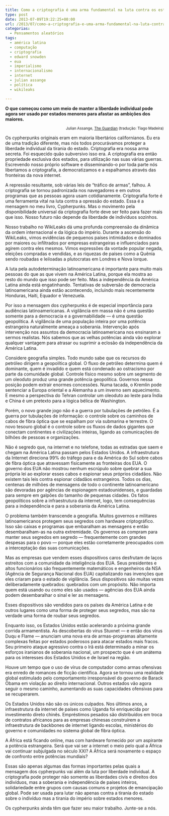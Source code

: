 ```yaml
---
title: Como a criptografia é uma arma fundamental na luta contra os estados do império
type: post
date: 2013-07-09T19:22:25+00:00
url: /2013/07/como-a-criptografia-e-uma-arma-fundamental-na-luta-contra-os-estados-do-imperio/
categorias:
  - Pensamentos aleatórios
tags:
  - américa latina
  - computação
  - criptografia
  - edward snowden
  - eua
  - imperialismo
  - internacionalismo
  - internet
  - julian assange
  - política
  - wikileaks

---
```

**O que começou como um meio de manter a liberdade individual pode agora ser usado por estados menores para afastar as ambições dos maiores.**

<p style="text-align:right;">
  <small>Julian Assange, <a href="http://www.guardian.co.uk/commentisfree/2013/jul/09/cryptography-weapon-fight-empire-states-julian-assange">The Guardian</a> (tradução: Tiago Madeira)</small>
</p>

Os cypherpunks originais eram em maioria libertários californianos. Eu era de uma tradição diferente, mas nós todos procurávamos proteger a liberdade individual da tirania do estado. Criptografia era nossa arma secreta. Foi esquecido quão subversivo isso era. A criptografia era então propriedade exclusiva dos estados, para utilização nas suas várias guerras. Escrevendo nosso próprio software e disseminando-o por toda parte nós libertamos a criptografia, a democratizamos e a espalhamos através das fronteiras da nova internet.

A repressão resultante, sob várias leis de “tráfico de armas”, falhou. A criptografia se tornou padronizada nos navegadores e em outros programas que as pessoas agora usam cotidianamente. Criptografia forte é uma ferramenta vital na luta contra a opressão do estado. Essa é a mensagem no meu livro, Cypherpunks. Mas o movimento pela disponibilidade universal da criptografia forte deve ser feito para fazer mais que isso. Nosso futuro não depende da liberdade de indivíduos sozinhos.

Nosso trabalho no WikiLeaks dá uma profunda compreensão da dinâmica da ordem internacional e da lógica do império. Durante a ascensão do WikiLeaks, vimos evidências de pequenos países intimidados e dominados por maiores ou infiltrados por empresas estrangeiras e influenciados para agirem contra eles mesmos. Vimos expressões da vontade popular negada, eleições compradas e vendidas, e as riquezas de países como a Quênia sendo roubadas e leiloadas a plutocratas em Londres e Nova Iorque.

A luta pela autodeterminação latinoamericana é importante para muito mais pessoas do que as que vivem na América Latina, porque ela mostra ao resto do mundo que isso pode ser feito. Mas a independência da América Latina ainda está engatinhando. Tentativas de subversão de democracia latinoamericana ainda estão acontecendo, incluindo mais recentemente Honduras, Haiti, Equador e Venezuela.

Por isso a mensagem dos cypherpunks é de especial importância para audiências latinoamericanas. A vigilância em massa não é uma questão somente para a democracia e a governabilidade — é uma questão geopolítica. A vigilância de uma população inteira por uma potência estrangeira naturalmente ameaça a soberania. Intervenção após intervenção nos assuntos da democracia latinoamericana nos ensinaram a sermos realistas. Nós sabemos que as velhas potências ainda vão explorar qualquer vantagem para atrasar ou suprimir a eclosão da independência da América Latina.

Considere geografia simples. Todo mundo sabe que os recursos do petróleo dirigem a geopolítica global. O fluxo de petróleo determina quem é dominante, quem é invadido e quem está condenado ao ostracismo por parte da comunidade global. Controle físico mesmo sobre um segmento de um oleoduto produz uma grande potência geopolítica. Governos nessa posição podem extrair enormes concessões. Numa tacada, o Kremlin pode sentenciar a Europa oriental e a Alemanha a um inverno sem aquecimento. E mesmo a perspectiva do Tehran controlar um oleoduto ao leste para Índia e China é um pretexto para a lógica bélica de Washington.

Porém, o novo grande jogo não é a guerra por tubulações de petróleo. É a guerra por tubulações de informação: o controle sobre os caminhos de cabos de fibra óptica que se espalham por via submarina e terrestre. O novo tesouro global é o controle sobre os fluxos de dados gigantes que conectam continentes e civilizações inteiras, ligando as comunicações de bilhões de pessoas e organizações.

Não é segredo que, na internet e no telefone, todas as estradas que saem e chegam na América Latina passam pelos Estados Unidos. A infraestrutura da Internet direciona 99% do tráfego para e da América do Sul sobre cabos de fibra óptica que atravessam fisicamente as fronteiras dos EUA. O governo dos EUA não mostrou nenhum escrúpulo sobre quebrar a sua própria lei ao explorar esses cabos e espionar seus próprios cidadãos. Não existem tais leis contra espionar cidadãos estrangeiros. Todos os dias, centenas de milhões de mensagens de todo o continente latinoamericano são devoradas por agências de espionagem estadounidenses, e guardadas para sempre em galpões do tamanho de pequenas cidades. Os fatos geopolíticos sobre a infraestrutura da internet, logo, tem consequências para a independência e para a soberania da América Latina.

O problema também transcende a geografia. Muitos governos e militares latinoamericanos protegem seus segredos com hardware criptográfico. Isso são caixas e programas que embaralham as mensagens e então desembaralham-as na outra extremidade. Os governos as compram para manter seus segredos em segredo — frequentemente com grandes despesas para o povo — porque eles estão corretamente preocupados com a interceptação das suas comunicações.

Mas as empresas que vendem esses dispositivos caros desfrutam de laços estreitos com a comunidade da inteligência dos EUA. Seus presidentes e altos funcionários são frequentemente matemáticos e engenheiros da NSA (Agência de Segurança Nacional dos EUA) capitalizando nas invenções que eles criaram para o estado de vigilância. Seus dispositivos são muitas vezes deliberadamente quebrados: quebrados com um propósito. Não importa quem está usando ou como eles são usados — agências dos EUA ainda podem desembaralhar o sinal e ler as mensagens.

Esses dispositivos são vendidos para os países da América Latina e de outros lugares como uma forma de proteger seus segredos, mas são na verdade uma forma de roubar seus segredos.

Enquanto isso, os Estados Unidos estão acelerando a próxima grande corrida armamentista. As descobertas do vírus Stuxnet — e então dos vírus Duqu e Flame — anunciam uma nova era de armas-programas altamente complexas feitas por estados poderosos para atacar estados mais fracos. Seu primeiro ataque agressivo contra o Irã está determinado a minar os esforços iranianos de soberania nacional, um prospecto que é um anátema para os interesses dos Estados Unidos e de Israel na região.

Houve um tempo que o uso de vírus de computador como armas ofensivas era enredo de romances de ficção científica. Agora se tornou uma realidade global estimulado pelo comportamento irresponsável do governo de Barack Obama em violação ao direito internacional. Outros estados vão agora seguir o mesmo caminho, aumentando as suas capacidades ofensivas para se recuperarem.

Os Estados Unidos não são os únicos culpados. Nos últimos anos, a infraestrutura da internet de países como Uganda foi enriquecida por investimento direto chinês. Empréstimos pesados são distribuídos em troca de contratos africanos para as empresas chinesas construírem a infraestrutura de backbones de internet ligando escolas, ministérios do governo e comunidades no sistema global de fibra óptica.

A África está ficando online, mas com hardware fornecido por um aspirante a potência estrangeira. Será que vai ser a internet o meio pelo qual a África vai continuar subjulgada no século XXI? A África será novamente o espaço de confronto entre potências mundiais?

Essas são apenas algumas das formas importantes pelas quais a mensagem dos cypherpunks vai além da luta por liberdade individual. A criptografia pode proteger não somente as liberdades civis e direitos dos indivíduos, mas a soberania e independência de países inteiros, solidariedade entre grupos com causas comuns e projetos de emancipação global. Pode ser usada para lutar não apenas contra a tirania do estado sobre o indivíduo mas a tirania do império sobre estados menores.

Os cypherpunks ainda têm que fazer seu maior trabalho. Junte-se a nós.
